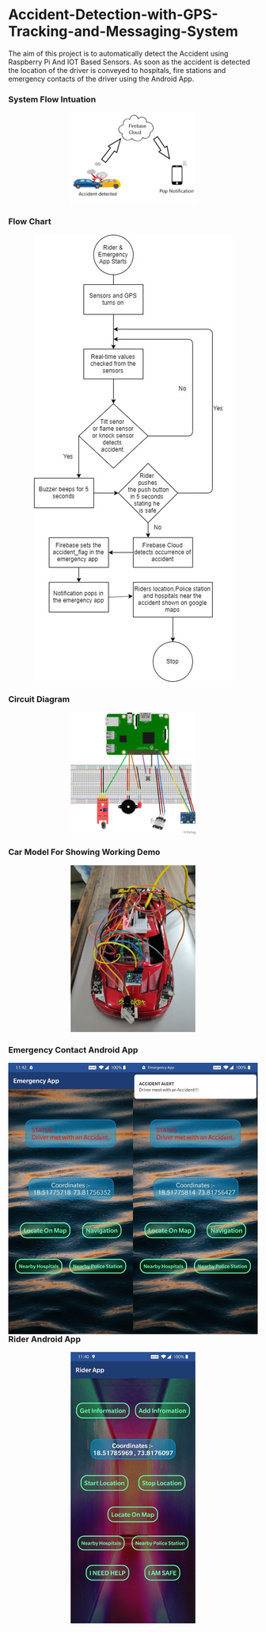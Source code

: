 # Accident-Detection-with-GPS-Tracking-and-Messaging-System
The aim of this project is to automatically detect the Accident using Raspberry Pi And IOT Based Sensors.
As soon as the accident is detected the location of the driver is conveyed to hospitals, fire stations and emergency contacts of the driver using the Android App.


### System Flow Intuation


<p align="center"> 
  <img width="50%" height="50%" src="https://github.com/krishnapatil1406/Accident-Detection-with-GPS-Tracking-and-Messaging-System/blob/master/Images/system_flow_intuation.jpg">
</p>


### Flow Chart


<p align="center"> 
  <img src="https://github.com/krishnapatil1406/Accident-Detection-with-GPS-Tracking-and-Messaging-System/blob/master/Images/flow_chart.jpg">
</p>


### Circuit Diagram


<p align="center">
  <img width="50%" height="50%" src="https://github.com/krishnapatil1406/Accident-Detection-with-GPS-Tracking-and-Messaging-System/blob/master/Images/circuit_diagram.jpg">
</p>


### Car Model For Showing Working Demo


<p align="center">
  <img width="50%" height="50%" src="https://github.com/krishnapatil1406/Accident-Detection-with-GPS-Tracking-and-Messaging-System/blob/master/Images/model.jpg">
</p>

### Emergency Contact Android App

<p>
  <img align="left" width="50%" height="50%" src="https://github.com/krishnapatil1406/Accident-Detection-with-GPS-Tracking-and-Messaging-System/blob/master/Images/emergency_app_screenshot.jpg">
  <img align="right" width="50%" height="50%" src="https://github.com/krishnapatil1406/Accident-Detection-with-GPS-Tracking-and-Messaging-System/blob/master/Images/emergency_app_screenshot2.jpg">
</p>


### Rider Android App

<p align="center">
  <img width="50%" height="50%" src="https://github.com/krishnapatil1406/Accident-Detection-with-GPS-Tracking-and-Messaging-System/blob/master/Images/rider_app_screenshot.jpg">
</p>
